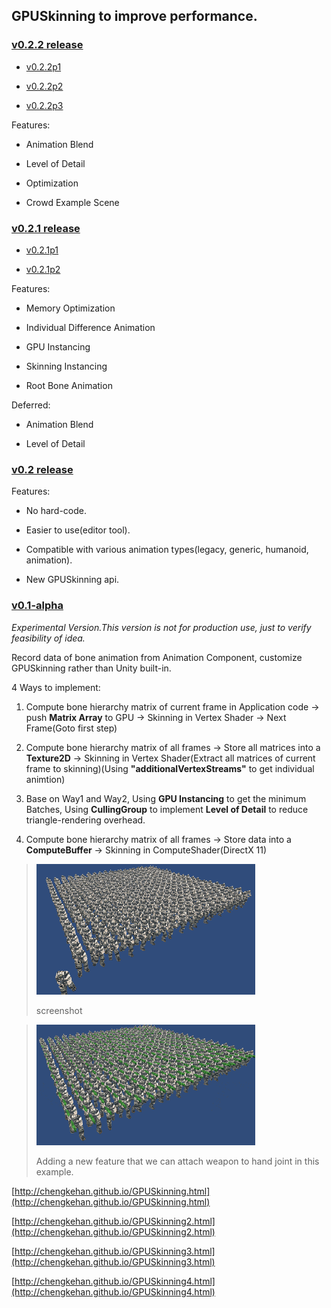## GPUSkinning to improve performance.

### [v0.2.2 release](https://github.com/chengkehan/GPUSkinning/releases/tag/v0.2.2)

* [v0.2.2p1](https://github.com/chengkehan/GPUSkinning/releases/tag/v0.2.2p1)

* [v0.2.2p2](https://github.com/chengkehan/GPUSkinning/releases/tag/v0.2.2p2)

* [v0.2.2p3](https://github.com/chengkehan/GPUSkinning/releases/tag/v0.2.2p3)

Features:

* Animation Blend

* Level of Detail

* Optimization

* Crowd Example Scene

### [v0.2.1 release](https://github.com/chengkehan/GPUSkinning/releases/tag/v0.2.1)

* [v0.2.1p1](https://github.com/chengkehan/GPUSkinning/releases/tag/v0.2.1p1)

* [v0.2.1p2](https://github.com/chengkehan/GPUSkinning/releases/tag/v0.2.1p2)

Features:

* Memory Optimization

* Individual Difference Animation

* GPU Instancing

* Skinning Instancing

* Root Bone Animation

Deferred:

* Animation Blend

* Level of Detail

### [v0.2 release](https://github.com/chengkehan/GPUSkinning/releases/tag/v0.2)

Features:

* No hard-code. 

* Easier to use(editor tool). 

* Compatible with various animation types(legacy, generic, humanoid, animation).

* New GPUSkinning api.

### [v0.1-alpha](https://github.com/chengkehan/GPUSkinning/releases/tag/v0.1-alpha)

_Experimental Version.This version is not for production use, just to verify feasibility of idea._

Record data of bone animation from Animation Component, customize GPUSkinning rather than Unity built-in.

4 Ways to implement: 

1. Compute bone hierarchy matrix of current frame in Application code -> push **Matrix Array** to GPU -> Skinning in Vertex Shader -> Next Frame(Goto first step)

2. Compute bone hierarchy matrix of all frames -> Store all matrices into a **Texture2D** -> Skinning in Vertex Shader(Extract all matrices of current frame to skinning)(Using **"additionalVertexStreams"** to get individual animtion)

3. Base on Way1 and Way2, Using **GPU Instancing** to get the minimum Batches, Using **CullingGroup** to implement **Level of Detail** to reduce triangle-rendering overhead.

4. Compute bone hierarchy matrix of all frames -> Store data into a **ComputeBuffer** -> Skinning in ComputeShader(DirectX 11)

> ![img](screenshot.gif)
>
> screenshot

> ![img](screenshot2.gif)
>
> Adding a new feature that we can attach weapon to hand joint in this example.

[http://chengkehan.github.io/GPUSkinning.html](http://chengkehan.github.io/GPUSkinning.html)

[http://chengkehan.github.io/GPUSkinning2.html](http://chengkehan.github.io/GPUSkinning2.html)

[http://chengkehan.github.io/GPUSkinning3.html](http://chengkehan.github.io/GPUSkinning3.html)

[http://chengkehan.github.io/GPUSkinning4.html](http://chengkehan.github.io/GPUSkinning4.html)
